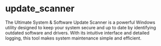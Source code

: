 # update_scanner
The Ultimate System &amp; Software Update Scanner is a powerful Windows utility designed to keep your system secure and up to date by identifying outdated software and drivers. With its intuitive interface and detailed logging, this tool makes system maintenance simple and efficient.
